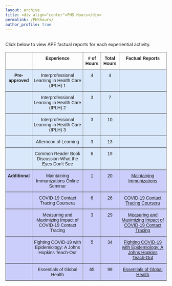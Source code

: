 ```yaml
---
layout: archive
title: <div align="center">PHS Hours</div>  
permalink: /PHShours/
author_profile: true
---  
```

<br/> Click below to view APE factual reports for each experiential activity.

<style type="text/css">
.tg  {border-collapse:collapse;border-spacing:0;}
.tg td{border-color:black;border-style:solid;border-width:1px;font-family:Arial, sans-serif;font-size:14px;
  overflow:hidden;padding:10px 5px;word-break:normal;}
.tg th{border-color:black;border-style:solid;border-width:1px;font-family:Arial, sans-serif;font-size:14px;
  font-weight:normal;overflow:hidden;padding:10px 5px;word-break:normal;}
.tg .tg-c4ww{background-color:#cbcefb;border-color:inherit;text-align:center;vertical-align:top}
.tg .tg-8m8h{background-color:#cbcefb;border-color:inherit;font-weight:bold;text-align:center;vertical-align:top}
.tg .tg-kfkg{background-color:#dae8fc;border-color:inherit;text-align:center;vertical-align:top}
.tg .tg-0pky{border-color:inherit;text-align:left;vertical-align:top}
.tg .tg-7btt{border-color:inherit;font-weight:bold;text-align:center;vertical-align:top}
.tg .tg-n533{background-color:#dae8fc;border-color:inherit;font-weight:bold;text-align:center;vertical-align:top}
.tg .tg-x6qq{background-color:#dae8fc;border-color:inherit;text-align:left;vertical-align:top}
.tg .tg-61xu{background-color:#cbcefb;border-color:inherit;text-align:left;vertical-align:top}
</style>
<table class="tg">
<thead>
  <tr>
    <th class="tg-0pky"></th>
    <th class="tg-7btt">Experience</th>
    <th class="tg-7btt"># of Hours</th>
    <th class="tg-7btt">Total Hours</th>
    <th class="tg-7btt">Factual Reports</th>
  </tr>
</thead>
<tbody>
  <tr>
    <td class="tg-n533">Pre-approved</td>
    <td class="tg-kfkg">Interprofessional Learning in Health Care (IPLH) 1</td>
    <td class="tg-kfkg">4</td>
    <td class="tg-kfkg">4</td>
    <td class="tg-x6qq"></td>
  </tr>
  <tr>
    <td class="tg-n533"></td>
    <td class="tg-kfkg">Interprofessional Learning in Health Care (IPLH) 2</td>
    <td class="tg-kfkg">3</td>
    <td class="tg-kfkg">7</td>
    <td class="tg-x6qq"></td>
  </tr>
  <tr>
    <td class="tg-n533"></td>
    <td class="tg-kfkg">Interprofessional Learning in Health Care (IPLH) 3</td>
    <td class="tg-kfkg">3</td>
    <td class="tg-kfkg">10</td>
    <td class="tg-x6qq"></td>
  </tr>
  <tr>
    <td class="tg-n533"></td>
    <td class="tg-kfkg">Afternoon of Learning</td>
    <td class="tg-kfkg">3</td>
    <td class="tg-kfkg">13</td>
    <td class="tg-x6qq"></td>
  </tr>
  <tr>
    <td class="tg-n533"></td>
    <td class="tg-kfkg">Common Reader Book Discussion-What the Eyes Don’t See</td>
    <td class="tg-kfkg">6</td>
    <td class="tg-kfkg">19</td>
    <td class="tg-x6qq"></td>
  </tr>
  <tr>
    <td class="tg-8m8h">Additional</td>
    <td class="tg-c4ww">Maintaining Immunizations Online Seminar</td>
    <td class="tg-c4ww">1</td>
    <td class="tg-c4ww">20</td>
    <td class="tg-c4ww"><a href="https://shalslikesepi.github.io/files/SN_APE 1 Immunizations Seminar.pdf" target="_blank" rel="noreferrer"> Maintaining Immunizations</a></td>    
  <tr>
    <td class="tg-61xu"></td>
    <td class="tg-c4ww">COVID-19 Contact Tracing Coursera</td>
    <td class="tg-c4ww">6</td>
    <td class="tg-c4ww">26</td>
    <td class="tg-c4ww"><a href="https://shalslikesepi.github.io/files/SN_APE 2 Contact Tracing 1.pdf" target="_blank" rel="noreferrer"> COVID-19 Contact Tracing Coursera</a></td>
  </tr>
  <tr>
    <td class="tg-61xu"></td>
    <td class="tg-c4ww">Measuring and Maximizing Impact of COVID-19 Contact Tracing</td>
    <td class="tg-c4ww">3</td>
    <td class="tg-c4ww">29</td>
    <td class="tg-c4ww"><a href="https://shalslikesepi.github.io/files/SN_APE 3 Contact Tracing 2.pdf" target="_blank" rel="noreferrer"> Measuring and Maximizing Impact of COVID-19 Contact Tracing</a></td>
  </tr>
  <tr>
    <td class="tg-61xu"></td>
    <td class="tg-c4ww">Fighting COVID-19 with Epidemiology: A Johns Hopkins Teach-Out</td>
    <td class="tg-c4ww">5</td>
    <td class="tg-c4ww">34</td>
    <td class="tg-c4ww"><a href="https://shalslikesepi.github.io/files/SN_APE 4 Fighting COVID.pdf" target="_blank" rel="noreferrer"> Fighting COVID-19 with Epidemiology: A Johns Hopkins Teach-Out</a></td>
  </tr>
  <tr>
    <td class="tg-61xu"></td>
    <td class="tg-c4ww">Essentials of Global Health</td>
    <td class="tg-c4ww">65</td>
    <td class="tg-c4ww">99</td>
    <td class="tg-c4ww"><a href="https://shalslikesepi.github.io/files/SN_APE 5 Global Health.pdf" target="_blank" rel="noreferrer"> Essentials of Global Health</a></td>
  </tr>

